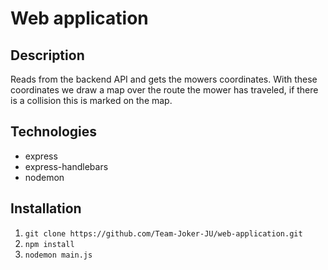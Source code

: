 # Web application

## Description
Reads from the backend API and gets the mowers coordinates. With these coordinates we draw a map over the route the mower has traveled, if there is a collision this is marked on the map.

## Technologies
* express
* express-handlebars
* nodemon

## Installation
1. `git clone https://github.com/Team-Joker-JU/web-application.git`
2. `npm install`
3. `nodemon main.js`
